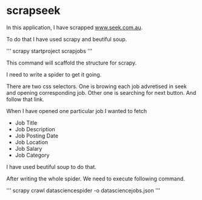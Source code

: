 # scrapseek
In this application, I have scrapped www.seek.com.au.

To do that I have used scrapy and beutiful soup.

'''
  scrapy startproject scrapjobs
'''

This command will scaffold the structure for scrapy.

I need to write a spider to get it going.

There are two css selectors. One is browing each job advretised in seek and opening corresponding job. Other one is searching for next button. And follow that link.

When I have opened one particular job I wanted to fetch

- Job Title
- Job Description
- Job Posting Date
- Job Location
- Job Salary
- Job Category

I have used beutiful soup to do that.

After writing the whole spider. We need to execute following command.

'''
  scrapy crawl datasciencespider -o datasciencejobs.json
'''
